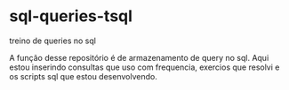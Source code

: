 # sql-queries-tsql
treino de queries no sql

A função desse repositório é de armazenamento de query no sql. Aqui estou inserindo consultas que uso com frequencia, exercios que resolvi e os scripts sql que estou desenvolvendo.
